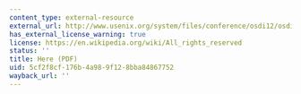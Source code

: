 ```yaml
---
content_type: external-resource
external_url: http://www.usenix.org/system/files/conference/osdi12/osdi12-final-51.pdf
has_external_license_warning: true
license: https://en.wikipedia.org/wiki/All_rights_reserved
status: ''
title: Here (PDF)
uid: 5cf2f8cf-176b-4a98-9f12-8bba84867752
wayback_url: ''
---
```

